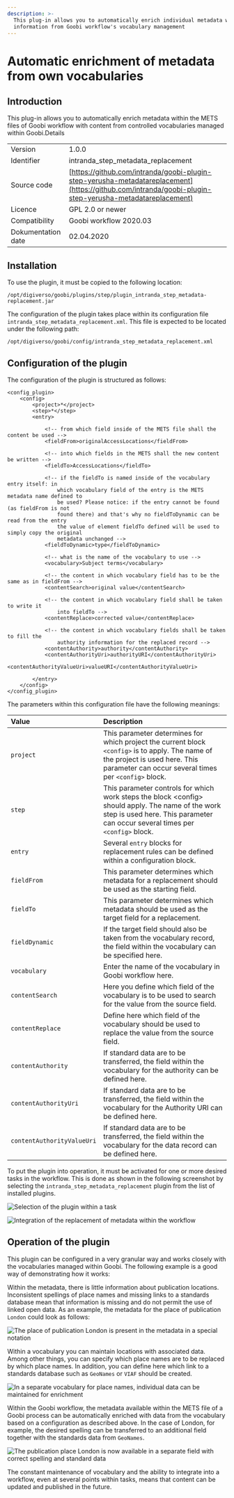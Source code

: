 ```yaml
---
description: >-
  This plug-in allows you to automatically enrich individual metadata with
  information from Goobi workflow's vocabulary management
---
```


# Automatic enrichment of metadata from own vocabularies

## Introduction

This plug-in allows you to automatically enrich metadata within the METS files of Goobi workflow with content from controlled vocabularies managed within Goobi.Details

|  |  |
| :--- | :--- |
| Version | 1.0.0 |
| Identifier | intranda\_step\_metadata\_replacement |
| Source code | [https://github.com/intranda/goobi-plugin-step-yerusha-metadatareplacement](https://github.com/intranda/goobi-plugin-step-yerusha-metadatareplacement) |
| Licence | GPL 2.0 or newer |
| Compatibility | Goobi workflow 2020.03 |
| Dokumentation date | 02.04.2020 |

## Installation

To use the plugin, it must be copied to the following location:

```text
/opt/digiverso/goobi/plugins/step/plugin_intranda_step_metadata-replacement.jar
```

The configuration of the plugin takes place within its configuration file `intranda_step_metadata_replacement.xml`. This file is expected to be located under the following path:

```text
/opt/digiverso/goobi/config/intranda_step_metadata_replacement.xml
```

## Configuration of the plugin

The configuration of the plugin is structured as follows:

```markup
<config_plugin>
	<config>
		<project>*</project>
		<step>*</step>
		<entry>

			<!-- from which field inside of the METS file shall the content be used -->
			<fieldFrom>originalAccessLocations</fieldFrom>

			<!-- into which fields in the METS shall the new content be written -->
			<fieldTo>AccessLocations</fieldTo>

			<!-- if the fieldTo is named inside of the vocabulary entry itself: in
				which vocabulary field of the entry is the METS metadata name defined to
				be used? Please notice: if the entry cannot be found (as fieldFrom is not
				found there) and that's why no fieldToDynamic can be read from the entry
				the value of element fieldTo defined will be used to simply copy the original
				metadata unchanged -->
			<fieldToDynamic>type</fieldToDynamic>

			<!-- what is the name of the vocabulary to use -->
			<vocabulary>Subject terms</vocabulary>

			<!-- the content in which vocabulary field has to be the same as in fieldFrom -->
			<contentSearch>original value</contentSearch>

			<!-- the content in which vocabulary field shall be taken to write it
				into fieldTo -->
			<contentReplace>corrected value</contentReplace>

			<!-- the content in which vocabulary fields shall be taken to fill the
				authority information for the replaced record -->
			<contentAuthority>authority</contentAuthority>
			<contentAuthorityUri>authorityURI</contentAuthorityUri>
			<contentAuthorityValueUri>valueURI</contentAuthorityValueUri>

		</entry>
	</config>
</config_plugin>
```

The parameters within this configuration file have the following meanings:

| Value | Description |
| :--- | :--- |
| `project` | This parameter determines for which project the current block `<config>` is to apply. The name of the project is used here. This parameter can occur several times per `<config>` block. |
| `step` | This parameter controls for which work steps the block &lt;config&gt; should apply. The name of the work step is used here. This parameter can occur several times per `<config>` block. |
| `entry` | Several `entry` blocks for replacement rules can be defined within a configuration block. |
| `fieldFrom` | This parameter determines which metadata for a replacement should be used as the starting field. |
| `fieldTo` | This parameter determines which metadata should be used as the target field for a replacement. |
| `fieldDynamic` | If the target field should also be taken from the vocabulary record, the field within the vocabulary can be specified here. |
| `vocabulary` | Enter the name of the vocabulary in Goobi workflow here. |
| `contentSearch` | Here you define which field of the vocabulary is to be used to search for the value from the source field. |
| `contentReplace` | Define here which field of the vocabulary should be used to replace the value from the source field. |
| `contentAuthority` | If standard data are to be transferred, the field within the vocabulary for the authority can be defined here. |
| `contentAuthorityUri` | If standard data are to be transferred, the field within the vocabulary for the Authority URI can be defined here. |
| `contentAuthorityValueUri` | If standard data are to be transferred, the field within the vocabulary for the data record can be defined here. |

To put the plugin into operation, it must be activated for one or more desired tasks in the workflow. This is done as shown in the following screenshot by selecting the `intranda_step_metadata_replacement` plugin from the list of installed plugins.

![Selection of the plugin within a task](../.gitbook/assets/intranda_step_metadata_replacement1.png)

![Integration of the replacement of metadata within the workflow](../.gitbook/assets/intranda_step_metadata_replacement2.png)

## Operation of the plugin

This plugin can be configured in a very granular way and works closely with the vocabularies managed within Goobi. The following example is a good way of demonstrating how it works:

Within the metadata, there is little information about publication locations. Inconsistent spellings of place names and missing links to a standards database mean that information is missing and do not permit the use of linked open data. As an example, the metadata for the place of publication `London` could look as follows:

![The place of publication London is present in the metadata in a special notation](../.gitbook/assets/intranda_step_metadata_replacement5.png)

Within a vocabulary you can maintain locations with associated data. Among other things, you can specify which place names are to be replaced by which place names. In addition, you can define here which link to a standards database such as `GeoNames` or `VIAF` should be created.

![In a separate vocabulary for place names, individual data can be maintained for enrichment](../.gitbook/assets/intranda_step_metadata_replacement3.png)

Within the Goobi workflow, the metadata available within the METS file of a Goobi process can be automatically enriched with data from the vocabulary based on a configuration as described above. In the case of London, for example, the desired spelling can be transferred to an additional field together with the standards data from `GeoNames`.

![The publication place London is now available in a separate field with correct spelling and standard data](../.gitbook/assets/intranda_step_metadata_replacement4.png)

The constant maintenance of vocabulary and the ability to integrate into a workflow, even at several points within tasks, means that content can be updated and published in the future.
